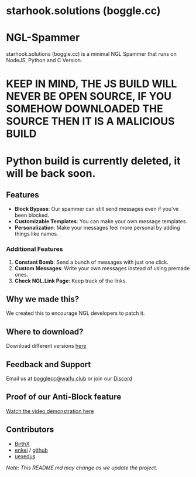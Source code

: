 # starhook.solutions (boggle.cc)

# NGL-Spammer

starhook.solutions (boggle.cc) is a minimal NGL Spammer that runs on NodeJS, Python and C Version.

# KEEP IN MIND, THE JS BUILD WILL NEVER BE OPEN SOURCE, IF YOU SOMEHOW DOWNLOADED THE SOURCE THEN IT IS A MALICIOUS BUILD
# Python build is currently deleted, it will be back soon.

## Features

- **Block Bypass**: Our spammer can still send messages even if you've been blocked.
- **Customizable Templates**: You can make your own message templates.
- **Personalization**: Make your messages feel more personal by adding things like names.

### Additional Features

1. **Constant Bomb**: Send a bunch of messages with just one click.
2. **Custom Messages**: Write your own messages instead of using premade ones.
3. **Check NGL.Link Page**: Keep track of the links.

## Why we made this?
We created this to encourage NGL developers to patch it.

## Where to download?
Download different versions [here](https://github.com/borthdayzz/ngl-spammer/releases)

## Feedback and Support

Email us at bogglecc@waifu.club or join our [Discord](https://discord.gg/Fc23Qprk2B)

## Proof of our Anti-Block feature

[Watch the video demonstration here](https://github.com/BirthScripts/ngl-spammer/assets/87570691/36b73aea-c09e-4340-ab6e-876923592913)

## Contributors

- [BirthX](https://github.com/borthdayzz)
- [enkei](https://e-z.bio/lmfao) / [github](https://github.com/veteneso)
- [uexedus](https://github.com/uexeduck)

*Note: This README.md may change as we update the project.*
